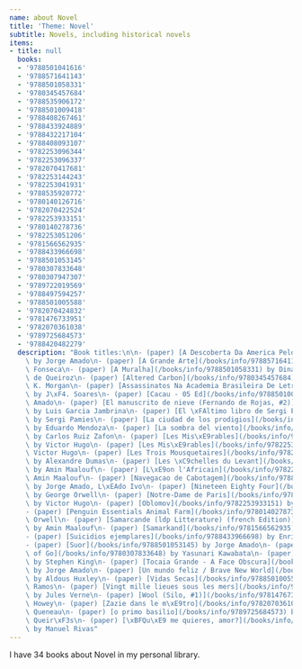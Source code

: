 ```yaml
---
name: about Novel
title: 'Theme: Novel'
subtitle: Novels, including historical novels
items:
- title: null
  books:
  - '9788501041616'
  - '9788571641143'
  - '9788501058331'
  - '9780345457684'
  - '9788535906172'
  - '9788501009418'
  - '9788408267461'
  - '9788433924889'
  - '9788432217104'
  - '9788408093107'
  - '9782253096344'
  - '9782253096337'
  - '9782070417681'
  - '9782253144243'
  - '9782253041931'
  - '9788535920772'
  - '9780140126716'
  - '9782070422524'
  - '9782253933151'
  - '9780140278736'
  - '9782253051206'
  - '9781566562935'
  - '9788433966698'
  - '9788501053145'
  - '9780307833648'
  - '9780307947307'
  - '9789722019569'
  - '9788497594257'
  - '9788501005588'
  - '9782070424832'
  - '9781476733951'
  - '9782070361038'
  - '9789725684573'
  - '9788420482279'
  description: "Book titles:\n\n- (paper) [A Descoberta Da America Pelos Turcos](/books/info/9788501041616)\
    \ by Jorge Amado\n- (paper) [A Grande Arte](/books/info/9788571641143) by Rubem\
    \ Fonseca\n- (paper) [A Muralha](/books/info/9788501058331) by Dinah Silveira\
    \ de Queiroz\n- (paper) [Altered Carbon](/books/info/9780345457684) by Richard\
    \ K. Morgan\n- (paper) [Assassinatos Na Academia Brasileira De Letras](/books/info/9788535906172)\
    \ by J\xF4. Soares\n- (paper) [Cacau - 05 Ed](/books/info/9788501009418) by Jorge\
    \ Amado\n- (paper) [El manuscrito de nieve (Fernando de Rojas, #2)](/books/info/9788408267461)\
    \ by Luis Garcia Jambrina\n- (paper) [El \xFAltimo libro de Sergi P\xE0mies](/books/info/9788433924889)\
    \ by Sergi Pamies\n- (paper) [La ciudad de los prodigios](/books/info/9788432217104)\
    \ by Eduardo Mendoza\n- (paper) [La sombra del viento](/books/info/9788408093107)\
    \ by Carlos Ruiz Zafon\n- (paper) [Les Mis\xE9rables](/books/info/9782253096344)\
    \ by Victor Hugo\n- (paper) [Les Mis\xE9rables](/books/info/9782253096337) by\
    \ Victor Hugo\n- (paper) [Les Trois Mousquetaires](/books/info/9782070417681)\
    \ by Alexandre Dumas\n- (paper) [Les \xC9chelles du Levant](/books/info/9782253144243)\
    \ by Amin Maalouf\n- (paper) [L\xE9on l'Africain](/books/info/9782253041931) by\
    \ Amin Maalouf\n- (paper) [Navegacao de Cabotagem](/books/info/9788535920772)\
    \ by Jorge Amado, L\xEAdo Ivo\n- (paper) [Nineteen Eighty Four](/books/info/9780140126716)\
    \ by George Orwell\n- (paper) [Notre-Dame de Paris](/books/info/9782070422524)\
    \ by Victor Hugo\n- (paper) [Oblomov](/books/info/9782253933151) by Ivan Goncharov\n\
    - (paper) [Penguin Essentials Animal Farm](/books/info/9780140278736) by George\
    \ Orwell\n- (paper) [Samarcande (ldp Litterature) (french Edition)](/books/info/9782253051206)\
    \ by Amin Maalouf\n- (paper) [Samarkand](/books/info/9781566562935) by Amin Maalouf\n\
    - (paper) [Suicidios ejemplares](/books/info/9788433966698) by Enrique Vila-Matas\n\
    - (paper) [Suor](/books/info/9788501053145) by Jorge Amado\n- (paper) [The Master\
    \ of Go](/books/info/9780307833648) by Yasunari Kawabata\n- (paper) [The Stand](/books/info/9780307947307)\
    \ by Stephen King\n- (paper) [Tocaia Grande - A Face Obscura](/books/info/9789722019569)\
    \ by Jorge Amado\n- (paper) [Un mundo feliz / Brave New World](/books/info/9788497594257)\
    \ by Aldous Huxley\n- (paper) [Vidas Secas](/books/info/9788501005588) by Graciliano\
    \ Ramos\n- (paper) [Vingt mille lieues sous les mers](/books/info/9782070424832)\
    \ by Jules Verne\n- (paper) [Wool (Silo, #1)](/books/info/9781476733951) by Hugh\
    \ Howey\n- (paper) [Zazie dans le m\xE9tro](/books/info/9782070361038) by Raymond\
    \ Queneau\n- (paper) [o primo basilio](/books/info/9789725684573) by E\xE7a de\
    \ Queir\xF3s\n- (paper) [\xBFQu\xE9 me quieres, amor?](/books/info/9788420482279)\
    \ by Manuel Rivas"
---
```

I have 34 books about Novel in my personal library.

